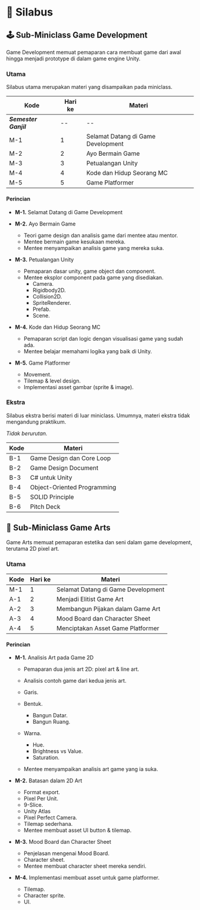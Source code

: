 # 📜 Silabus

## 🕹️ Sub-Miniclass Game Development

Game Development memuat pemaparan cara membuat game dari awal hingga menjadi prototype di dalam game engine Unity.

### Utama

Silabus utama merupakan materi yang disampaikan pada miniclass.

| Kode                  | Hari ke | Materi                             |
| --------------------- | ------- | ---------------------------------- |
| ***Semester Ganjil*** | --      | --                                 |
| M-1                   | 1       | Selamat Datang di Game Development |
| M-2                   | 2       | Ayo Bermain Game                   |
| M-3                   | 3       | Petualangan Unity                  |
| M-4                   | 4       | Kode dan Hidup Seorang MC          |
| M-5                   | 5       | Game Platformer                    |

#### Perincian

- **M-1.** Selamat Datang di Game Development
	
- **M-2.** Ayo Bermain Game
	- Teori game design dan analisis game dari mentee atau mentor.
	- Mentee bermain game kesukaan mereka.
	- Mentee menyampaikan analisis game yang mereka suka.
	
- **M-3.** Petualangan Unity
	- Pemaparan dasar unity, game object dan component.
	- Mentee eksplor component pada game yang disediakan.
		- Camera.
		- Rigidbody2D.
		- Collision2D.
		- SpriteRenderer.
		- Prefab.
		- Scene.
	
- **M-4.** Kode dan Hidup Seorang MC
	- Pemaparan script dan logic dengan visualisasi game yang sudah ada.
	- Mentee belajar memahami logika yang baik di Unity.
    
- **M-5.** Game Platformer
	- Movement.
	- Tilemap & level design.
	- Implementasi asset gambar (sprite & image).
    
### Ekstra

Silabus ekstra berisi materi di luar miniclass. Umumnya, materi ekstra tidak mengandung praktikum.


*Tidak berurutan.*

| Kode | Materi                      |
| ---- | --------------------------- |
| B-1  | Game Design dan Core Loop   |
| B-2  | Game Design Document        |
| B-3  | C# untuk Unity              |
| B-4  | Object-Oriented Programming |
| B-5  | SOLID Principle             |
| B-6  | Pitch Deck                  |

## 🎨 Sub-Miniclass Game Arts

Game Arts memuat pemaparan estetika dan seni dalam game development, terutama 2D pixel art.

### Utama
  
| Kode | Hari ke | Materi                             |
| ---- | ------- | ---------------------------------- |
| M-1  | 1       | Selamat Datang di Game Development |
| A-1  | 2       | Menjadi Elitist Game Art           |
| A-2  | 3       | Membangun Pijakan dalam Game Art   |
| A-3  | 4       | Mood Board dan Character Sheet     |
| A-4  | 5       | Menciptakan Asset Game Platformer  |

#### Perincian

- **M-1.** Analisis Art pada Game 2D
	- Pemaparan dua jenis art 2D: pixel art & line art.
	- Analisis contoh game dari kedua jenis art.
	- Garis.
	- Bentuk.
		- Bangun Datar.
		- Bangun Ruang.
		
	- Warna.
		- Hue.
		- Brightness vs Value.
		- Saturation.
	    
	- Mentee menyampaikan analisis art game yang ia suka.
    
- **M-2.** Batasan dalam 2D Art
	- Format export.
	- Pixel Per Unit.
	- 9-Slice.
	- Unity Atlas
	- Pixel Perfect Camera.
	- Tilemap sederhana.
	- Mentee membuat asset UI button & tilemap.
    
- **M-3.** Mood Board dan Character Sheet
	- Penjelasan mengenai Mood Board.
	- Character sheet.
	- Mentee membuat character sheet mereka sendiri.
    
- **M-4.** Implementasi membuat asset untuk game platformer.
	- Tilemap.
	- Character sprite.
	- UI.
    
